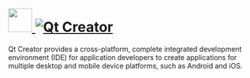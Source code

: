 # [<img src="https://cdn.rawgit.com/AdmiringWorm/chocolatey-packages/35eb3e49edb3411d779f64e57ef023abac8a3a06/icons/qtcreator.png" height="48" width="48" /> ![Qt Creator](https://img.shields.io/chocolatey/v/qtcreator.svg?label=Qt%20Creator&style=for-the-badge)](https://chocolatey.org/packages/qtcreator)

Qt Creator provides a cross-platform, complete integrated development environment (IDE) for application developers to create applications for multiple desktop and mobile device platforms, such as Android and iOS.
